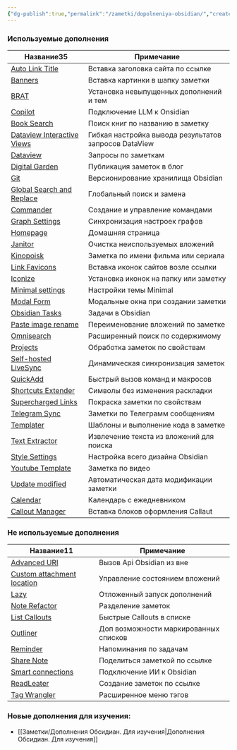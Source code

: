 ```yaml
---
{"dg-publish":true,"permalink":"/zametki/dopolneniya-obsidian/","created":"2024-07-07 22:19","updated":"2024-09-29T19:00:01+03:00"}
---
```


<h3><span>Используемые дополнения</span></h3><div><table class="dataview table-view-table"><thead class="table-view-thead"><tr class="table-view-tr-header"><th class="table-view-th"><span>Название</span><span class="dataview small-text">35</span></th><th class="table-view-th"><span>Примечание</span></th></tr></thead><tbody class="table-view-tbody"><tr><td><span><a data-tooltip-position="top" aria-label="Заметки/Дополнение Obsidian. Auto Link Title.md" data-href="Заметки/Дополнение Obsidian. Auto Link Title.md" href="Заметки/Дополнение Obsidian. Auto Link Title.md" class="internal-link data-link-icon data-link-icon-after data-link-text" target="_blank" rel="noopener nofollow" data-link-tags="" data-link-type="note" data-link-path="Заметки/Дополнение Obsidian. Auto Link Title.md" style="--data-link-type: note; --data-link-path: Заметки/Дополнение Obsidian. Auto Link Title.md;">Auto Link Title</a></span></td><td><span>Вставка заголовка сайта по ссылке</span></td></tr><tr><td><span><a data-tooltip-position="top" aria-label="Заметки/Дополнение Obsidian. Banners.md" data-href="Заметки/Дополнение Obsidian. Banners.md" href="Заметки/Дополнение Obsidian. Banners.md" class="internal-link data-link-icon data-link-icon-after data-link-text" target="_blank" rel="noopener nofollow" data-link-tags="" data-link-type="note" data-link-path="Заметки/Дополнение Obsidian. Banners.md" style="--data-link-type: note; --data-link-path: Заметки/Дополнение Obsidian. Banners.md;">Banners</a></span></td><td><span>Вставка картинки в шапку заметки</span></td></tr><tr><td><span><a data-tooltip-position="top" aria-label="Заметки/Дополнение Obsidian. BRAT.md" data-href="Заметки/Дополнение Obsidian. BRAT.md" href="Заметки/Дополнение Obsidian. BRAT.md" class="internal-link data-link-icon data-link-icon-after data-link-text" target="_blank" rel="noopener nofollow" data-link-tags="" data-link-type="note" data-link-path="Заметки/Дополнение Obsidian. BRAT.md" style="--data-link-type: note; --data-link-path: Заметки/Дополнение Obsidian. BRAT.md;">BRAT</a></span></td><td><span>Установка невыпущенных дополнений и тем</span></td></tr><tr><td><span><a data-tooltip-position="top" aria-label="Заметки/Дополнение Obsidian. Copilot.md" data-href="Заметки/Дополнение Obsidian. Copilot.md" href="Заметки/Дополнение Obsidian. Copilot.md" class="internal-link data-link-icon data-link-icon-after data-link-text" target="_blank" rel="noopener nofollow" data-link-tags="#🤖" data-link-type="note" data-link-path="Заметки/Дополнение Obsidian. Copilot.md" style="--data-link-tags: #🤖; --data-link-type: note; --data-link-path: Заметки/Дополнение Obsidian. Copilot.md;">Copilot</a></span></td><td><span>Подключение LLM к Onsidian</span></td></tr><tr><td><span><a data-tooltip-position="top" aria-label="Заметки/Дополнение Obsidian. Book Search.md" data-href="Заметки/Дополнение Obsidian. Book Search.md" href="Заметки/Дополнение Obsidian. Book Search.md" class="internal-link data-link-icon data-link-icon-after data-link-text" target="_blank" rel="noopener nofollow" data-link-tags="" data-link-type="note" data-link-path="Заметки/Дополнение Obsidian. Book Search.md" style="--data-link-type: note; --data-link-path: Заметки/Дополнение Obsidian. Book Search.md;">Book Search</a></span></td><td><span>Поиск книг по названию в заметку</span></td></tr><tr><td><span><a data-tooltip-position="top" aria-label="Заметки/Дополнение Obsidian. Dataview Interactive Views.md" data-href="Заметки/Дополнение Obsidian. Dataview Interactive Views.md" href="Заметки/Дополнение Obsidian. Dataview Interactive Views.md" class="internal-link data-link-icon data-link-icon-after data-link-text" target="_blank" rel="noopener nofollow" data-link-tags="" data-link-type="note" data-link-path="Заметки/Дополнение Obsidian. Dataview Interactive Views.md" style="--data-link-type: note; --data-link-path: Заметки/Дополнение Obsidian. Dataview Interactive Views.md;">Dataview Interactive Views</a></span></td><td><span>Гибкая настройка вывода результатов запросов DataView</span></td></tr><tr><td><span><a data-tooltip-position="top" aria-label="Заметки/Дополнение Obsidian. Dataview.md" data-href="Заметки/Дополнение Obsidian. Dataview.md" href="Заметки/Дополнение Obsidian. Dataview.md" class="internal-link data-link-icon data-link-icon-after data-link-text" target="_blank" rel="noopener nofollow" data-link-tags="" data-link-type="note" data-link-path="Заметки/Дополнение Obsidian. Dataview.md" style="--data-link-type: note; --data-link-path: Заметки/Дополнение Obsidian. Dataview.md;">Dataview</a></span></td><td><span>Запросы по заметкам</span></td></tr><tr><td><span><a data-tooltip-position="top" aria-label="Заметки/Дополнение Obsidian. Digital Garden.md" data-href="Заметки/Дополнение Obsidian. Digital Garden.md" href="Заметки/Дополнение Obsidian. Digital Garden.md" class="internal-link data-link-icon data-link-icon-after data-link-text" target="_blank" rel="noopener nofollow" data-link-tags="" data-link-type="note" data-link-path="Заметки/Дополнение Obsidian. Digital Garden.md" style="--data-link-type: note; --data-link-path: Заметки/Дополнение Obsidian. Digital Garden.md;">Digital Garden</a></span></td><td><span>Публикация заметок в блог</span></td></tr><tr><td><span><a data-tooltip-position="top" aria-label="Заметки/Дополнение Obsidian. Git.md" data-href="Заметки/Дополнение Obsidian. Git.md" href="Заметки/Дополнение Obsidian. Git.md" class="internal-link data-link-icon data-link-icon-after data-link-text" target="_blank" rel="noopener nofollow" data-link-tags="" data-link-type="note" data-link-path="Заметки/Дополнение Obsidian. Git.md" style="--data-link-type: note; --data-link-path: Заметки/Дополнение Obsidian. Git.md;">Git</a></span></td><td><span>Версионирование хранилища Obsidian</span></td></tr><tr><td><span><a data-tooltip-position="top" aria-label="Заметки/Дополнение Obsidian. Global Search and Replace.md" data-href="Заметки/Дополнение Obsidian. Global Search and Replace.md" href="Заметки/Дополнение Obsidian. Global Search and Replace.md" class="internal-link data-link-icon data-link-icon-after data-link-text" target="_blank" rel="noopener nofollow" data-link-tags="" data-link-type="note" data-link-path="Заметки/Дополнение Obsidian. Global Search and Replace.md" style="--data-link-type: note; --data-link-path: Заметки/Дополнение Obsidian. Global Search and Replace.md;">Global Search and Replace</a></span></td><td><span>Глобальный поиск и замена</span></td></tr><tr><td><span><a data-tooltip-position="top" aria-label="Заметки/Дополнение Obsidian. Commander.md" data-href="Заметки/Дополнение Obsidian. Commander.md" href="Заметки/Дополнение Obsidian. Commander.md" class="internal-link data-link-icon data-link-icon-after data-link-text" target="_blank" rel="noopener nofollow" data-link-tags="" data-link-type="note" data-link-path="Заметки/Дополнение Obsidian. Commander.md" style="--data-link-type: note; --data-link-path: Заметки/Дополнение Obsidian. Commander.md;">Commander</a></span></td><td><span>Создание и управление командами</span></td></tr><tr><td><span><a data-tooltip-position="top" aria-label="Заметки/Дополнение Obsidian. Graph Settings.md" data-href="Заметки/Дополнение Obsidian. Graph Settings.md" href="Заметки/Дополнение Obsidian. Graph Settings.md" class="internal-link data-link-icon data-link-icon-after data-link-text" target="_blank" rel="noopener nofollow" data-link-tags="" data-link-type="note" data-link-path="Заметки/Дополнение Obsidian. Graph Settings.md" style="--data-link-type: note; --data-link-path: Заметки/Дополнение Obsidian. Graph Settings.md;">Graph Settings</a></span></td><td><span>Синхронизация настроек графов</span></td></tr><tr><td><span><a data-tooltip-position="top" aria-label="Заметки/Дополнение Obsidian. Homepage.md" data-href="Заметки/Дополнение Obsidian. Homepage.md" href="Заметки/Дополнение Obsidian. Homepage.md" class="internal-link data-link-icon data-link-icon-after data-link-text" target="_blank" rel="noopener nofollow" data-link-tags="" data-link-type="note" data-link-path="Заметки/Дополнение Obsidian. Homepage.md" style="--data-link-type: note; --data-link-path: Заметки/Дополнение Obsidian. Homepage.md;">Homepage</a></span></td><td><span>Домашняя страница</span></td></tr><tr><td><span><a data-tooltip-position="top" aria-label="Заметки/Дополнение Obsidian. Janitor.md" data-href="Заметки/Дополнение Obsidian. Janitor.md" href="Заметки/Дополнение Obsidian. Janitor.md" class="internal-link data-link-icon data-link-icon-after data-link-text" target="_blank" rel="noopener nofollow" data-link-tags="" data-link-type="note" data-link-path="Заметки/Дополнение Obsidian. Janitor.md" style="--data-link-type: note; --data-link-path: Заметки/Дополнение Obsidian. Janitor.md;">Janitor</a></span></td><td><span>Очистка неиспользуемых вложений</span></td></tr><tr><td><span><a data-tooltip-position="top" aria-label="Заметки/Дополнение Obsidian. Kinopoisk.md" data-href="Заметки/Дополнение Obsidian. Kinopoisk.md" href="Заметки/Дополнение Obsidian. Kinopoisk.md" class="internal-link data-link-icon data-link-icon-after data-link-text" target="_blank" rel="noopener nofollow" data-link-tags="" data-link-type="note" data-link-path="Заметки/Дополнение Obsidian. Kinopoisk.md" style="--data-link-type: note; --data-link-path: Заметки/Дополнение Obsidian. Kinopoisk.md;">Kinopoisk</a></span></td><td><span>Заметка по имени фильма или сериала</span></td></tr><tr><td><span><a data-tooltip-position="top" aria-label="Заметки/Дополнение Obsidian. Link Favicons.md" data-href="Заметки/Дополнение Obsidian. Link Favicons.md" href="Заметки/Дополнение Obsidian. Link Favicons.md" class="internal-link data-link-icon data-link-icon-after data-link-text" target="_blank" rel="noopener nofollow" data-link-tags="" data-link-type="note" data-link-path="Заметки/Дополнение Obsidian. Link Favicons.md" style="--data-link-type: note; --data-link-path: Заметки/Дополнение Obsidian. Link Favicons.md;">Link Favicons</a></span></td><td><span>Вставка иконок сайтов возле ссылки</span></td></tr><tr><td><span><a data-tooltip-position="top" aria-label="Заметки/Дополнение Obsidian. Iconize.md" data-href="Заметки/Дополнение Obsidian. Iconize.md" href="Заметки/Дополнение Obsidian. Iconize.md" class="internal-link data-link-icon data-link-icon-after data-link-text" target="_blank" rel="noopener nofollow" data-link-tags="" data-link-type="note" data-link-path="Заметки/Дополнение Obsidian. Iconize.md" style="--data-link-type: note; --data-link-path: Заметки/Дополнение Obsidian. Iconize.md;">Iconize</a></span></td><td><span>Установка иконок на папку или заметку</span></td></tr><tr><td><span><a data-tooltip-position="top" aria-label="Заметки/Дополнение Obsidian. Minimal settings.md" data-href="Заметки/Дополнение Obsidian. Minimal settings.md" href="Заметки/Дополнение Obsidian. Minimal settings.md" class="internal-link data-link-icon data-link-icon-after data-link-text" target="_blank" rel="noopener nofollow" data-link-tags="" data-link-type="note" data-link-path="Заметки/Дополнение Obsidian. Minimal settings.md" style="--data-link-type: note; --data-link-path: Заметки/Дополнение Obsidian. Minimal settings.md;">Minimal settings</a></span></td><td><span>Настройки темы Minimal</span></td></tr><tr><td><span><a data-tooltip-position="top" aria-label="Заметки/Дополнение Obsidian. Modal Form.md" data-href="Заметки/Дополнение Obsidian. Modal Form.md" href="Заметки/Дополнение Obsidian. Modal Form.md" class="internal-link data-link-icon data-link-icon-after data-link-text" target="_blank" rel="noopener nofollow" data-link-tags="" data-link-type="note" data-link-path="Заметки/Дополнение Obsidian. Modal Form.md" style="--data-link-type: note; --data-link-path: Заметки/Дополнение Obsidian. Modal Form.md;">Modal Form</a></span></td><td><span>Модальные окна при создании заметки</span></td></tr><tr><td><span><a data-tooltip-position="top" aria-label="Заметки/Дополнение Obsidian. Obsidian Tasks.md" data-href="Заметки/Дополнение Obsidian. Obsidian Tasks.md" href="Заметки/Дополнение Obsidian. Obsidian Tasks.md" class="internal-link data-link-icon data-link-icon-after data-link-text" target="_blank" rel="noopener nofollow" data-link-tags="" data-link-type="note" data-link-path="Заметки/Дополнение Obsidian. Obsidian Tasks.md" style="--data-link-type: note; --data-link-path: Заметки/Дополнение Obsidian. Obsidian Tasks.md;">Obsidian Tasks</a></span></td><td><span>Задачи в Obsidian</span></td></tr><tr><td><span><a data-tooltip-position="top" aria-label="Заметки/Дополнение Obsidian. Paste image rename.md" data-href="Заметки/Дополнение Obsidian. Paste image rename.md" href="Заметки/Дополнение Obsidian. Paste image rename.md" class="internal-link data-link-icon data-link-icon-after data-link-text" target="_blank" rel="noopener nofollow" data-link-tags="" data-link-type="note" data-link-path="Заметки/Дополнение Obsidian. Paste image rename.md" style="--data-link-type: note; --data-link-path: Заметки/Дополнение Obsidian. Paste image rename.md;">Paste image rename</a></span></td><td><span>Переименование вложений по заметке</span></td></tr><tr><td><span><a data-tooltip-position="top" aria-label="Заметки/Дополнение Obsidian. Omnisearch.md" data-href="Заметки/Дополнение Obsidian. Omnisearch.md" href="Заметки/Дополнение Obsidian. Omnisearch.md" class="internal-link data-link-icon data-link-icon-after data-link-text" target="_blank" rel="noopener nofollow" data-link-tags="" data-link-type="note" data-link-path="Заметки/Дополнение Obsidian. Omnisearch.md" style="--data-link-type: note; --data-link-path: Заметки/Дополнение Obsidian. Omnisearch.md;">Omnisearch</a></span></td><td><span>Расширенный поиск по содержимому</span></td></tr><tr><td><span><a data-tooltip-position="top" aria-label="Заметки/Дополнение Obsidian. Projects.md" data-href="Заметки/Дополнение Obsidian. Projects.md" href="Заметки/Дополнение Obsidian. Projects.md" class="internal-link data-link-icon data-link-icon-after data-link-text" target="_blank" rel="noopener nofollow" data-link-tags="" data-link-type="note" data-link-path="Заметки/Дополнение Obsidian. Projects.md" style="--data-link-type: note; --data-link-path: Заметки/Дополнение Obsidian. Projects.md;">Projects</a></span></td><td><span>Обработка заметок по свойствам</span></td></tr><tr><td><span><a data-tooltip-position="top" aria-label="Заметки/Дополнение Obsidian. Self-hosted LiveSync.md" data-href="Заметки/Дополнение Obsidian. Self-hosted LiveSync.md" href="Заметки/Дополнение Obsidian. Self-hosted LiveSync.md" class="internal-link data-link-icon data-link-icon-after data-link-text" target="_blank" rel="noopener nofollow" data-link-tags="" data-link-type="note" data-link-path="Заметки/Дополнение Obsidian. Self-hosted LiveSync.md" style="--data-link-type: note; --data-link-path: Заметки/Дополнение Obsidian. Self-hosted LiveSync.md;">Self-hosted LiveSync</a></span></td><td><span>Динамическая синхронизация заметок</span></td></tr><tr><td><span><a data-tooltip-position="top" aria-label="Заметки/Дополнение Obsidian. QuickAdd.md" data-href="Заметки/Дополнение Obsidian. QuickAdd.md" href="Заметки/Дополнение Obsidian. QuickAdd.md" class="internal-link data-link-icon data-link-icon-after data-link-text" target="_blank" rel="noopener nofollow" data-link-tags="" data-link-type="note" data-link-path="Заметки/Дополнение Obsidian. QuickAdd.md" style="--data-link-type: note; --data-link-path: Заметки/Дополнение Obsidian. QuickAdd.md;">QuickAdd</a></span></td><td><span>Быстрый вызов команд и макросов</span></td></tr><tr><td><span><a data-tooltip-position="top" aria-label="Заметки/Дополнение Obsidian. Shortcuts Extender.md" data-href="Заметки/Дополнение Obsidian. Shortcuts Extender.md" href="Заметки/Дополнение Obsidian. Shortcuts Extender.md" class="internal-link data-link-icon data-link-icon-after data-link-text" target="_blank" rel="noopener nofollow" data-link-tags="" data-link-type="note" data-link-path="Заметки/Дополнение Obsidian. Shortcuts Extender.md" style="--data-link-type: note; --data-link-path: Заметки/Дополнение Obsidian. Shortcuts Extender.md;">Shortcuts Extender</a></span></td><td><span>Символы без изменения раскладки</span></td></tr><tr><td><span><a data-tooltip-position="top" aria-label="Заметки/Дополнение Obsidian. Supercharged Links.md" data-href="Заметки/Дополнение Obsidian. Supercharged Links.md" href="Заметки/Дополнение Obsidian. Supercharged Links.md" class="internal-link data-link-icon data-link-icon-after data-link-text" target="_blank" rel="noopener nofollow" data-link-tags="" data-link-type="note" data-link-path="Заметки/Дополнение Obsidian. Supercharged Links.md" style="--data-link-type: note; --data-link-path: Заметки/Дополнение Obsidian. Supercharged Links.md;">Supercharged Links</a></span></td><td><span>Покраска заметки по свойствам</span></td></tr><tr><td><span><a data-tooltip-position="top" aria-label="Заметки/Дополнение Obsidian. Telegram Sync.md" data-href="Заметки/Дополнение Obsidian. Telegram Sync.md" href="Заметки/Дополнение Obsidian. Telegram Sync.md" class="internal-link data-link-icon data-link-icon-after data-link-text" target="_blank" rel="noopener nofollow" data-link-tags="" data-link-type="note" data-link-path="Заметки/Дополнение Obsidian. Telegram Sync.md" style="--data-link-type: note; --data-link-path: Заметки/Дополнение Obsidian. Telegram Sync.md;">Telegram Sync</a></span></td><td><span>Заметки по Телеграмм сообщениям</span></td></tr><tr><td><span><a data-tooltip-position="top" aria-label="Заметки/Дополнение Obsidian. Templater.md" data-href="Заметки/Дополнение Obsidian. Templater.md" href="Заметки/Дополнение Obsidian. Templater.md" class="internal-link data-link-icon data-link-icon-after data-link-text" target="_blank" rel="noopener nofollow" data-link-tags="" data-link-type="note" data-link-path="Заметки/Дополнение Obsidian. Templater.md" style="--data-link-type: note; --data-link-path: Заметки/Дополнение Obsidian. Templater.md;">Templater</a></span></td><td><span>Шаблоны и выполнение кода в заметке</span></td></tr><tr><td><span><a data-tooltip-position="top" aria-label="Заметки/Дополнение Obsidian. Text Extractor.md" data-href="Заметки/Дополнение Obsidian. Text Extractor.md" href="Заметки/Дополнение Obsidian. Text Extractor.md" class="internal-link data-link-icon data-link-icon-after data-link-text" target="_blank" rel="noopener nofollow" data-link-tags="" data-link-type="note" data-link-path="Заметки/Дополнение Obsidian. Text Extractor.md" style="--data-link-type: note; --data-link-path: Заметки/Дополнение Obsidian. Text Extractor.md;">Text Extractor</a></span></td><td><span>Извлечение текста из вложений для поиска</span></td></tr><tr><td><span><a data-tooltip-position="top" aria-label="Заметки/Дополнение Obsidian. Style Settings.md" data-href="Заметки/Дополнение Obsidian. Style Settings.md" href="Заметки/Дополнение Obsidian. Style Settings.md" class="internal-link data-link-icon data-link-icon-after data-link-text" target="_blank" rel="noopener nofollow" data-link-tags="" data-link-type="note" data-link-path="Заметки/Дополнение Obsidian. Style Settings.md" style="--data-link-type: note; --data-link-path: Заметки/Дополнение Obsidian. Style Settings.md;">Style Settings</a></span></td><td><span>Настройка всего дизайна Obsidian</span></td></tr><tr><td><span><a data-tooltip-position="top" aria-label="Заметки/Дополнение Obsidian. Youtube Template.md" data-href="Заметки/Дополнение Obsidian. Youtube Template.md" href="Заметки/Дополнение Obsidian. Youtube Template.md" class="internal-link data-link-icon data-link-icon-after data-link-text" target="_blank" rel="noopener nofollow" data-link-tags="" data-link-type="note" data-link-path="Заметки/Дополнение Obsidian. Youtube Template.md" style="--data-link-type: note; --data-link-path: Заметки/Дополнение Obsidian. Youtube Template.md;">Youtube Template</a></span></td><td><span>Заметка по видео</span></td></tr><tr><td><span><a data-tooltip-position="top" aria-label="Заметки/Дополнение Obsidian. Update modified.md" data-href="Заметки/Дополнение Obsidian. Update modified.md" href="Заметки/Дополнение Obsidian. Update modified.md" class="internal-link data-link-icon data-link-icon-after data-link-text" target="_blank" rel="noopener nofollow" data-link-tags="" data-link-type="note" data-link-path="Заметки/Дополнение Obsidian. Update modified.md" style="--data-link-type: note; --data-link-path: Заметки/Дополнение Obsidian. Update modified.md;">Update modified</a></span></td><td><span>Автоматическая дата модификации заметки</span></td></tr><tr><td><span><a data-tooltip-position="top" aria-label="Заметки/Дополнение Obsidian. Сalendar.md" data-href="Заметки/Дополнение Obsidian. Сalendar.md" href="Заметки/Дополнение Obsidian. Сalendar.md" class="internal-link data-link-icon data-link-icon-after data-link-text" target="_blank" rel="noopener nofollow" data-link-tags="" data-link-type="note" data-link-path="Заметки/Дополнение Obsidian. Сalendar.md" style="--data-link-type: note; --data-link-path: Заметки/Дополнение Obsidian. Сalendar.md;">Сalendar</a></span></td><td><span>Календарь с ежедневником</span></td></tr><tr><td><span><a data-tooltip-position="top" aria-label="Заметки/Дополнение Obsidian. Сallout Manager.md" data-href="Заметки/Дополнение Obsidian. Сallout Manager.md" href="Заметки/Дополнение Obsidian. Сallout Manager.md" class="internal-link data-link-icon data-link-icon-after data-link-text" target="_blank" rel="noopener nofollow" data-link-tags="" data-link-type="note" data-link-path="Заметки/Дополнение Obsidian. Сallout Manager.md" style="--data-link-type: note; --data-link-path: Заметки/Дополнение Obsidian. Сallout Manager.md;">Сallout Manager</a></span></td><td><span>Вставка блоков оформления Callaut</span></td></tr></tbody></table></div><h3><span>Не используемые дополнения</span></h3><div><table class="dataview table-view-table"><thead class="table-view-thead"><tr class="table-view-tr-header"><th class="table-view-th"><span>Название</span><span class="dataview small-text">11</span></th><th class="table-view-th"><span>Примечание</span></th></tr></thead><tbody class="table-view-tbody"><tr><td><span><a data-tooltip-position="top" aria-label="Заметки/Дополнение Obsidian. Advanced URI.md" data-href="Заметки/Дополнение Obsidian. Advanced URI.md" href="Заметки/Дополнение Obsidian. Advanced URI.md" class="internal-link data-link-icon data-link-icon-after data-link-text" target="_blank" rel="noopener nofollow" data-link-tags="" data-link-type="note" data-link-path="Заметки/Дополнение Obsidian. Advanced URI.md" style="--data-link-type: note; --data-link-path: Заметки/Дополнение Obsidian. Advanced URI.md;">Advanced URI</a></span></td><td><span>Вызов Api Obsidian из вне</span></td></tr><tr><td><span><a data-tooltip-position="top" aria-label="Заметки/Дополнение Obsidian. Custom attachment location.md" data-href="Заметки/Дополнение Obsidian. Custom attachment location.md" href="Заметки/Дополнение Obsidian. Custom attachment location.md" class="internal-link data-link-icon data-link-icon-after data-link-text" target="_blank" rel="noopener nofollow" data-link-tags="" data-link-type="note" data-link-path="Заметки/Дополнение Obsidian. Custom attachment location.md" style="--data-link-type: note; --data-link-path: Заметки/Дополнение Obsidian. Custom attachment location.md;">Custom attachment location</a></span></td><td><span>Управление состоянием вложений</span></td></tr><tr><td><span><a data-tooltip-position="top" aria-label="Заметки/Дополнение Obsidian. Lazy.md" data-href="Заметки/Дополнение Obsidian. Lazy.md" href="Заметки/Дополнение Obsidian. Lazy.md" class="internal-link data-link-icon data-link-icon-after data-link-text" target="_blank" rel="noopener nofollow" data-link-tags="" data-link-type="note" data-link-path="Заметки/Дополнение Obsidian. Lazy.md" style="--data-link-type: note; --data-link-path: Заметки/Дополнение Obsidian. Lazy.md;">Lazy</a></span></td><td><span>Отложенный запуск дополнений</span></td></tr><tr><td><span><a data-tooltip-position="top" aria-label="Заметки/Дополнение Obsidian. Note Refactor.md" data-href="Заметки/Дополнение Obsidian. Note Refactor.md" href="Заметки/Дополнение Obsidian. Note Refactor.md" class="internal-link data-link-icon data-link-icon-after data-link-text" target="_blank" rel="noopener nofollow" data-link-tags="" data-link-type="note" data-link-path="Заметки/Дополнение Obsidian. Note Refactor.md" style="--data-link-type: note; --data-link-path: Заметки/Дополнение Obsidian. Note Refactor.md;">Note Refactor</a></span></td><td><span>Разделение заметок</span></td></tr><tr><td><span><a data-tooltip-position="top" aria-label="Заметки/Дополнение Obsidian. List Callouts.md" data-href="Заметки/Дополнение Obsidian. List Callouts.md" href="Заметки/Дополнение Obsidian. List Callouts.md" class="internal-link data-link-icon data-link-icon-after data-link-text" target="_blank" rel="noopener nofollow" data-link-tags="" data-link-type="note" data-link-path="Заметки/Дополнение Obsidian. List Callouts.md" style="--data-link-type: note; --data-link-path: Заметки/Дополнение Obsidian. List Callouts.md;">List Callouts</a></span></td><td><span>Быстрые Callouts в списке</span></td></tr><tr><td><span><a data-tooltip-position="top" aria-label="Заметки/Дополнение Obsidian. Outliner.md" data-href="Заметки/Дополнение Obsidian. Outliner.md" href="Заметки/Дополнение Obsidian. Outliner.md" class="internal-link data-link-icon data-link-icon-after data-link-text" target="_blank" rel="noopener nofollow" data-link-tags="" data-link-type="note" data-link-path="Заметки/Дополнение Obsidian. Outliner.md" style="--data-link-type: note; --data-link-path: Заметки/Дополнение Obsidian. Outliner.md;">Outliner</a></span></td><td><span>Доп возможности маркированных списков</span></td></tr><tr><td><span><a data-tooltip-position="top" aria-label="Заметки/Дополнение Obsidian. Reminder.md" data-href="Заметки/Дополнение Obsidian. Reminder.md" href="Заметки/Дополнение Obsidian. Reminder.md" class="internal-link data-link-icon data-link-icon-after data-link-text" target="_blank" rel="noopener nofollow" data-link-tags="" data-link-type="note" data-link-path="Заметки/Дополнение Obsidian. Reminder.md" style="--data-link-type: note; --data-link-path: Заметки/Дополнение Obsidian. Reminder.md;">Reminder</a></span></td><td><span>Напоминания по задачам</span></td></tr><tr><td><span><a data-tooltip-position="top" aria-label="Заметки/Дополнение Obsidian. Share Note.md" data-href="Заметки/Дополнение Obsidian. Share Note.md" href="Заметки/Дополнение Obsidian. Share Note.md" class="internal-link data-link-icon data-link-icon-after data-link-text" target="_blank" rel="noopener nofollow" data-link-tags="" data-link-type="note" data-link-path="Заметки/Дополнение Obsidian. Share Note.md" style="--data-link-type: note; --data-link-path: Заметки/Дополнение Obsidian. Share Note.md;">Share Note</a></span></td><td><span>Поделиться заметкой по ссылке</span></td></tr><tr><td><span><a data-tooltip-position="top" aria-label="Заметки/Дополнение Obsidian. Smart connections.md" data-href="Заметки/Дополнение Obsidian. Smart connections.md" href="Заметки/Дополнение Obsidian. Smart connections.md" class="internal-link data-link-icon data-link-icon-after data-link-text" target="_blank" rel="noopener nofollow" data-link-tags="#🤖" data-link-type="note" data-link-path="Заметки/Дополнение Obsidian. Smart connections.md" style="--data-link-tags: #🤖; --data-link-type: note; --data-link-path: Заметки/Дополнение Obsidian. Smart connections.md;">Smart connections</a></span></td><td><span>Подключение ИИ к Obsidian</span></td></tr><tr><td><span><a data-tooltip-position="top" aria-label="Заметки/Дополнение Obsidian. ReadLeater.md" data-href="Заметки/Дополнение Obsidian. ReadLeater.md" href="Заметки/Дополнение Obsidian. ReadLeater.md" class="internal-link data-link-icon data-link-icon-after data-link-text" target="_blank" rel="noopener nofollow" data-link-tags="" data-link-type="note" data-link-path="Заметки/Дополнение Obsidian. ReadLeater.md" style="--data-link-type: note; --data-link-path: Заметки/Дополнение Obsidian. ReadLeater.md;">ReadLeater</a></span></td><td><span>Создание заметок по ссылке</span></td></tr><tr><td><span><a data-tooltip-position="top" aria-label="Заметки/Дополнение Obsidian. Tag Wrangler.md" data-href="Заметки/Дополнение Obsidian. Tag Wrangler.md" href="Заметки/Дополнение Obsidian. Tag Wrangler.md" class="internal-link data-link-icon data-link-icon-after data-link-text" target="_blank" rel="noopener nofollow" data-link-tags="" data-link-type="note" data-link-path="Заметки/Дополнение Obsidian. Tag Wrangler.md" style="--data-link-type: note; --data-link-path: Заметки/Дополнение Obsidian. Tag Wrangler.md;">Tag Wrangler</a></span></td><td><span>Расширенное меню тэгов</span></td></tr></tbody></table></div>

### Новые дополнения для изучения:
- [[Заметки/Дополнения Обсидиан. Для изучения\|Дополнения Обсидиан. Для изучения]]
